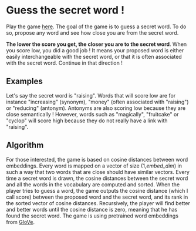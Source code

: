 # Guess the secret word !

Play the game [here](https://share.streamlit.io/marcaureledivernois/semantic_game/app.py). The goal of the game is to guess a secret word. To do so,
propose any word and see how close you are from the secret word. 

**The lower the score you get, the closer
you are to the secret word**. When you score low, you did a good job ! It means your proposed word is either easily
interchangeable with the secret word, or that it is often associated with the secret word. Continue in that direction !

## Examples

Let's say the secret word is "raising". Words that will score low are for instance "increasing" (synonym), "money" 
(often associated with "raising") or "reducing" (antonym). Antonyms are
also scoring low because they are close semantically ! However, words such as "magically", "fruitcake" or "cyclop" will score high
because they do not really have a link with "raising".

## Algorithm

For those interested, the game is based on cosine distances between word embeddings. Every word is mapped
on a vector of size (1,*embed_dim*) in such a way that two words that are close should have similar vectors.
Every time a secret word is drawn, the cosine distances between the secret word and all the words in the vocabulary are computed
and sorted. When the player tries to guess a word, the game outputs the cosine distance (which I call score) between the proposed word and the secret word, 
and its rank in the sorted vector of cosine distances.
Recursively, the player will find better and better words until the cosine distance is zero, meaning that he has found the secret word.
The game is using pretrained word embeddings from [GloVe](https://nlp.stanford.edu/projects/glove/).